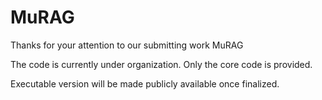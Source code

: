 # MuRAG

Thanks for your attention to our submitting work MuRAG <Retrieval with trial-and-error: Optimizing Retrieval-Augmented Generation over Multi-Sourced Knowledge Bases>

The code is currently under organization. Only the core code is provided. 

Executable version will be made publicly available once finalized.
